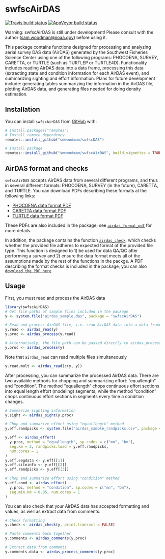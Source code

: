 
<!-- README.md is generated from README.Rmd. Please edit that file -->

# swfscAirDAS

<!-- badges: start -->

[![Travis build
status](https://travis-ci.com/smwoodman/swfscAirDAS.svg?branch=master)](https://travis-ci.com/smwoodman/swfscAirDAS)
[![AppVeyor build
status](https://ci.appveyor.com/api/projects/status/github/smwoodman/swfscAirDAS?branch=master&svg=true)](https://ci.appveyor.com/project/smwoodman/swfscAirDAS)
<!-- badges: end -->

Warning: swfscAirDAS is still under development\! Please consult with
the author (<sam.woodman@noaa.gov>) before using it.

This package contains functions designed for processing and analyzing
aerial survey DAS data (AirDAS) generated by the Southwest Fisheries
Science Center using one of the following programs: PHOCOENA, SURVEY,
CARETTA, or TURTLE (such as TURTLEP or TURTLE4D). Functionality includes
reading AirDAS data into a data frame, processing this data (extracting
state and condition information for each AirDAS event), and summarizing
sighting and effort information. Plans for future development include:
generating tables summarizing the information in the AirDAS file,
plotting AirDAS data, and generating files needed for doing density
estimation.

## Installation

You can install `swfscAirDAS` from [GitHub](https://github.com) with:

``` r
# install.packages("remotes")
# Install remote dependency
remotes::install_github("smwoodman/swfscDAS")

# Install package
remotes::install_github("smwoodman/swfscAirDAS", build_vignettes = TRUE)
```

## AirDAS format and checks

`swfscAirDAS` accepts AirDAS data from several different programs, and
thus in several different formats: PHOCOENA, SURVEY (in the future),
CARETTA, and TURTLE. You can download PDFs describing these formats at
the following links:

  - [PHOCOENA data format
    PDF](https://github.com/smwoodman/swfscAirDAS/blob/master/inst/AirDAS_Format_PHOCOENA.pdf)
  - [CARETTA data format
    PDF](https://github.com/smwoodman/swfscAirDAS/blob/master/inst/AirDAS_Format_CARETTA.pdf)
  - [TURTLE data format
    PDF](https://github.com/smwoodman/swfscAirDAS/blob/master/inst/AirDAS_Format_TURTLE.pdf)

These PDFs are also included in the package; see
[`airdas_format_pdf`](https://smwoodman.github.io/swfscAirDAS/reference/airdas_format_pdf.html)
for more details.

In addition, the package contains the function
[`airdas_check`](https://smwoodman.github.io/swfscAirDAS/reference/airdas_check.html),
which checks whether the provided file adheres to expected format of the
provided file type. This function is designed to 1) be used for data
QA/QC after performing a survey and 2) ensure the data format meets all
of the assumptions made by the rest of the functions in the packge. A
PDF describing the format checks is included in the package; you can
also [`download the PDF
here`](https://github.com/smwoodman/swfscAirDAS/blob/master/inst/AirDAS_check.pdf)

## Usage

First, you must read and process the AirDAS data

``` r
library(swfscAirDAS)
# Get file paths of sample files included in the package
y <- system.file("airdas_sample.das", package = "swfscAirDAS")

# Read and process AirDAS file, i.e. read AirDAS data into a data frame and add info columns
y.read <- airdas_read(y)
y.proc <- airdas_process(y.read)

# Alternatively, the file path can be passed directly to airdas_process
y.proc <- airdas_process(y)
```

Note that `airdas_read` can read multiple files simultaneously

``` r
y.read.mult <- airdas_read(c(y, y))
```

After processing, you can summarize the processed AirDAS data. There are
two available methods for chopping and summarizing effort: “equallength”
and “condition”. The method “equallength” chops continuous effort
sections into equal length effort (modeling) segments, while the method
“condition” chops continuous effort sections in segments every time a
condition changes.

``` r
# Summarize sighting information
y.sight <- airdas_sight(y.proc)

# Chop and summarize effort using "equallength" method
y.eff.randpicks <- system.file("airdas_sample_randpicks.csv", package = "swfscAirDAS")

y.eff <- airdas_effort(
  y.proc, method = "equallength", sp.codes = c("mn", "bm"),
  seg.km = 3, randpicks.load = y.eff.randpicks, 
  num.cores = 1
)
y.eff.segdata <- y.eff[[1]]
y.eff.siteinfo <- y.eff[[2]]
y.eff.randpicks <- y.eff[[3]]

# Chop and summarize effort using "condition" method
y.eff.cond <- airdas_effort(
  y.proc, method = "condition", sp.codes = c("mn", "bm"),
  seg.min.km = 0.05, num.cores = 1
)
```

You can also check that your AirDAS data has accepted formatting and
values, as well as extract data from comments:

``` r
# Check formatting
y.check <- airdas_check(y, print.transect = FALSE)

# Paste comments back together
y.comments <- airdas_comments(y.proc)

# Extract data from comments
y.comments.data <- airdas_process_comments(y.proc)
```

